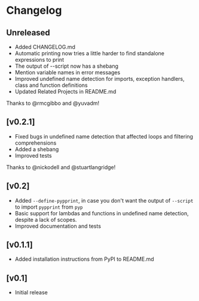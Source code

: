 # Changelog

## Unreleased

- Added CHANGELOG.md
- Automatic printing now tries a little harder to find standalone expressions to print
- The output of --script now has a shebang
- Mention variable names in error messages
- Improved undefined name detection for imports, exception handlers, class and function definitions
- Updated Related Projects in README.md

Thanks to @rmcgibbo and @yuvadm!

## [v0.2.1]

- Fixed bugs in undefined name detection that affected loops and filtering comprehensions
- Added a shebang
- Improved tests

Thanks to @nickodell and @stuartlangridge!

## [v0.2]

- Added `--define-pypprint`, in case you don't want the output of `--script` to import `pypprint` from `pyp`
- Basic support for lambdas and functions in undefined name detection, despite a lack of scopes.
- Improved documentation and tests

## [v0.1.1]

- Added installation instructions from PyPI to README.md

## [v0.1]

- Initial release

